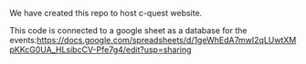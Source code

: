 We have created this repo to host c-quest website.

This code is connected to a google sheet as a database for the events:https://docs.google.com/spreadsheets/d/1geWhEdA7mwI2qLUwtXMpKKcG0UA_HLsibcCV-Pfe7g4/edit?usp=sharing
